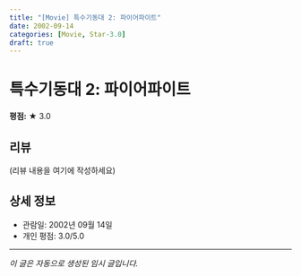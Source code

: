 ```yaml
---
title: "[Movie] 특수기동대 2: 파이어파이트"
date: 2002-09-14
categories: [Movie, Star-3.0]
draft: true
---
```


# 특수기동대 2: 파이어파이트

**평점:** ★ 3.0

## 리뷰

(리뷰 내용을 여기에 작성하세요)

## 상세 정보

- 관람일: 2002년 09월 14일
- 개인 평점: 3.0/5.0

---

*이 글은 자동으로 생성된 임시 글입니다.*
